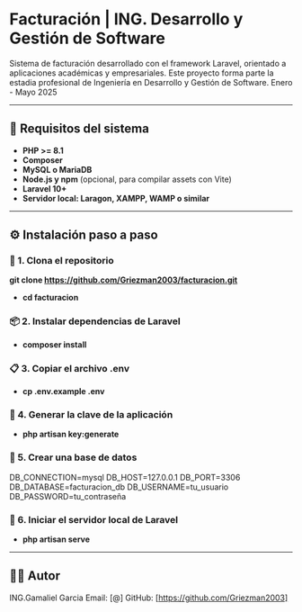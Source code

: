 # Facturación | ING. Desarrollo y Gestión de Software

Sistema de facturación desarrollado con el framework Laravel, orientado a aplicaciones académicas y empresariales. Este proyecto forma parte la estadia profesional
de Ingeniería en Desarrollo y Gestión de Software. Enero - Mayo 2025 

------------------------------------------------------------------------------------------------------------------------------------------------------------------------

## 🚀 Requisitos del sistema

- **PHP >= 8.1**
- **Composer**
- **MySQL o MariaDB**
- **Node.js y npm** (opcional, para compilar assets con Vite)
- **Laravel 10+**
- **Servidor local: Laragon, XAMPP, WAMP o similar**

------------------------------------------------------------------------------------------------------------------------------------------------------------------------

## ⚙️ Instalación paso a paso

### 🧱 1. Clona el repositorio

**git clone https://github.com/Griezman2003/facturacion.git**

- **cd facturacion**

### 📦 2. Instalar dependencias de Laravel

- **composer install**

### 📋 3. Copiar el archivo .env

- **cp .env.example .env**

### 🔐 4. Generar la clave de la aplicación

- **php artisan key:generate**

### 📂 5. Crear una base de datos

DB_CONNECTION=mysql
DB_HOST=127.0.0.1
DB_PORT=3306
DB_DATABASE=facturacion_db
DB_USERNAME=tu_usuario
DB_PASSWORD=tu_contraseña

### 🚀 6. Iniciar el servidor local de Laravel

- **php artisan serve**

------------------------------------------------------------------------------------------------------------------------------------------------------------------------

## 👨‍💻 Autor
ING.Gamaliel Garcia
Email: [@]
GitHub: [https://github.com/Griezman2003]